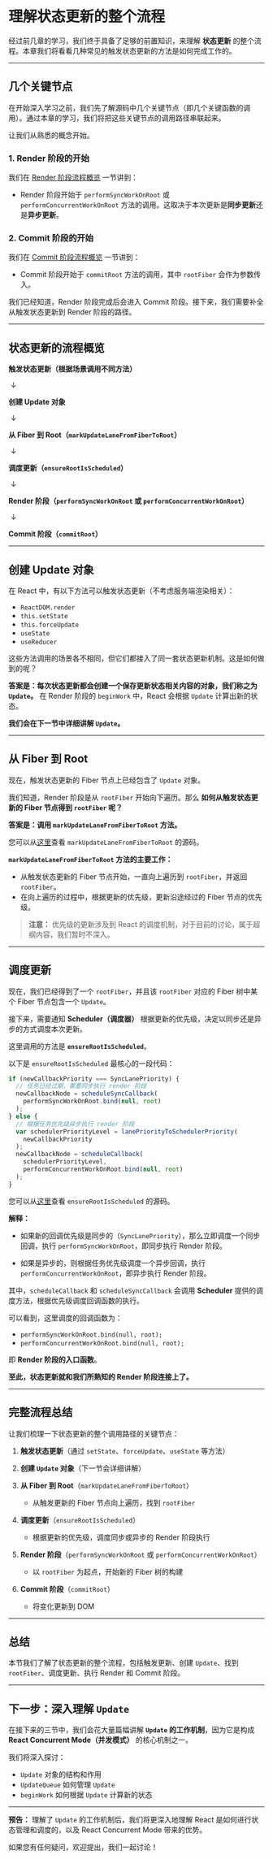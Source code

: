 # 理解状态更新的整个流程

经过前几章的学习，我们终于具备了足够的前置知识，来理解 **状态更新** 的整个流程。本章我们将看看几种常见的触发状态更新的方法是如何完成工作的。

---

## **几个关键节点**

在开始深入学习之前，我们先了解源码中几个关键节点（即几个关键函数的调用）。通过本章的学习，我们将把这些关键节点的调用路径串联起来。

让我们从熟悉的概念开始。

### **1. Render 阶段的开始**

我们在 [Render 阶段流程概览](#) 一节讲到：

- Render 阶段开始于 `performSyncWorkOnRoot` 或 `performConcurrentWorkOnRoot` 方法的调用。这取决于本次更新是**同步更新**还是**异步更新**。

### **2. Commit 阶段的开始**

我们在 [Commit 阶段流程概览](#) 一节讲到：

- Commit 阶段开始于 `commitRoot` 方法的调用，其中 `rootFiber` 会作为参数传入。

我们已经知道，Render 阶段完成后会进入 Commit 阶段。接下来，我们需要补全从触发状态更新到 Render 阶段的路径。

---

## **状态更新的流程概览**

**触发状态更新（根据场景调用不同方法）**

​    ↓

**创建 Update 对象**

​    ↓

**从 Fiber 到 Root（`markUpdateLaneFromFiberToRoot`）**

​    ↓

**调度更新（`ensureRootIsScheduled`）**

​    ↓

**Render 阶段（`performSyncWorkOnRoot` 或 `performConcurrentWorkOnRoot`）**

​    ↓

**Commit 阶段（`commitRoot`）**

---

## **创建 Update 对象**

在 React 中，有以下方法可以触发状态更新（不考虑服务端渲染相关）：

- `ReactDOM.render`
- `this.setState`
- `this.forceUpdate`
- `useState`
- `useReducer`

这些方法调用的场景各不相同，但它们都接入了同一套状态更新机制。这是如何做到的呢？

**答案是：每次状态更新都会创建一个保存更新状态相关内容的对象，我们称之为 `Update`。** 在 Render 阶段的 `beginWork` 中，React 会根据 `Update` 计算出新的状态。

**我们会在下一节中详细讲解 `Update`。**

---

## **从 Fiber 到 Root**

现在，触发状态更新的 Fiber 节点上已经包含了 `Update` 对象。

我们知道，Render 阶段是从 `rootFiber` 开始向下遍历。那么 **如何从触发状态更新的 Fiber 节点得到 `rootFiber` 呢？**

**答案是：调用 `markUpdateLaneFromFiberToRoot` 方法。**

您可以从[这里](#)查看 `markUpdateLaneFromFiberToRoot` 的源码。

**`markUpdateLaneFromFiberToRoot` 方法的主要工作：**

- 从触发状态更新的 Fiber 节点开始，一直向上遍历到 `rootFiber`，并返回 `rootFiber`。
- 在向上遍历的过程中，根据更新的优先级，更新沿途经过的 Fiber 节点的优先级。

> **注意：** 优先级的更新涉及到 React 的调度机制，对于目前的讨论，属于超纲内容，我们暂时不深入。

---

## **调度更新**

现在，我们已经得到了一个 `rootFiber`，并且该 `rootFiber` 对应的 Fiber 树中某个 Fiber 节点包含一个 `Update`。

接下来，需要通知 **Scheduler（调度器）** 根据更新的优先级，决定以同步还是异步的方式调度本次更新。

这里调用的方法是 **`ensureRootIsScheduled`**。

以下是 `ensureRootIsScheduled` 最核心的一段代码：

```javascript
if (newCallbackPriority === SyncLanePriority) {
  // 任务已经过期，需要同步执行 render 阶段
  newCallbackNode = scheduleSyncCallback(
    performSyncWorkOnRoot.bind(null, root)
  );
} else {
  // 根据任务优先级异步执行 render 阶段
  var schedulerPriorityLevel = lanePriorityToSchedulerPriority(
    newCallbackPriority
  );
  newCallbackNode = scheduleCallback(
    schedulerPriorityLevel,
    performConcurrentWorkOnRoot.bind(null, root)
  );
}
```

您可以从[这里](#)查看 `ensureRootIsScheduled` 的源码。

**解释：**

- 如果新的回调优先级是同步的（`SyncLanePriority`），那么立即调度一个同步回调，执行 `performSyncWorkOnRoot`，即同步执行 Render 阶段。

- 如果是异步的，则根据任务优先级调度一个异步回调，执行 `performConcurrentWorkOnRoot`，即异步执行 Render 阶段。

其中，`scheduleCallback` 和 `scheduleSyncCallback` 会调用 **Scheduler** 提供的调度方法，根据优先级调度回调函数的执行。

可以看到，这里调度的回调函数为：

- `performSyncWorkOnRoot.bind(null, root);`
- `performConcurrentWorkOnRoot.bind(null, root);`

即 **Render 阶段的入口函数**。

**至此，状态更新就和我们所熟知的 Render 阶段连接上了。**

---

## **完整流程总结**

让我们梳理一下状态更新的整个调用路径的关键节点：

1. **触发状态更新**（通过 `setState`、`forceUpdate`、`useState` 等方法）

2. **创建 `Update` 对象**（下一节会详细讲解）

3. **从 Fiber 到 Root**（`markUpdateLaneFromFiberToRoot`）

   - 从触发更新的 Fiber 节点向上遍历，找到 `rootFiber`

4. **调度更新**（`ensureRootIsScheduled`）

   - 根据更新的优先级，调度同步或异步的 Render 阶段执行

5. **Render 阶段**（`performSyncWorkOnRoot` 或 `performConcurrentWorkOnRoot`）

   - 以 `rootFiber` 为起点，开始新的 Fiber 树的构建

6. **Commit 阶段**（`commitRoot`）

   - 将变化更新到 DOM

---

## **总结**

本节我们了解了状态更新的整个流程，包括触发更新、创建 `Update`、找到 `rootFiber`、调度更新、执行 Render 和 Commit 阶段。

---

## **下一步：深入理解 `Update`**

在接下来的三节中，我们会花大量篇幅讲解 **`Update` 的工作机制**，因为它是构成 **React Concurrent Mode（并发模式）** 的核心机制之一。

我们将深入探讨：

- `Update` 对象的结构和作用
- `UpdateQueue` 如何管理 `Update`
- `beginWork` 如何根据 `Update` 计算新的状态

---

**预告：** 理解了 `Update` 的工作机制后，我们将更深入地理解 React 是如何进行状态管理和调度的，以及 React Concurrent Mode 带来的优势。

如果您有任何疑问，欢迎提出，我们一起讨论！
